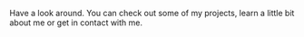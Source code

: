 Have a look around. You can check out some of my projects, learn a little bit about me or get in contact with me.